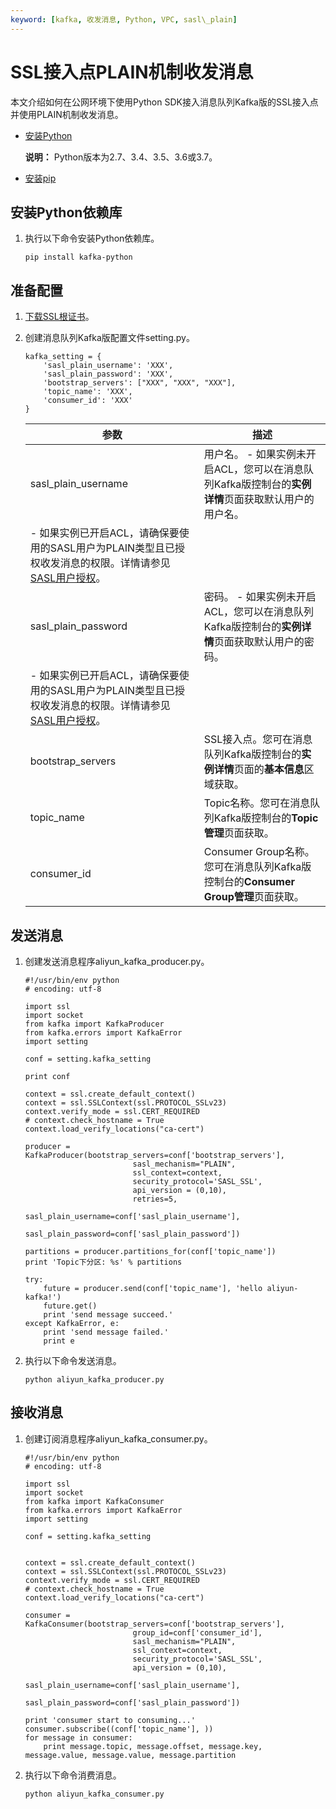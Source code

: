 ```yaml
---
keyword: [kafka, 收发消息, Python, VPC, sasl\_plain]
---
```


# SSL接入点PLAIN机制收发消息

本文介绍如何在公网环境下使用Python SDK接入消息队列Kafka版的SSL接入点并使用PLAIN机制收发消息。

-   [安装Python](https://www.python.org/downloads/)

    **说明：** Python版本为2.7、3.4、3.5、3.6或3.7。

-   [安装pip](https://pip.pypa.io/en/stable/installing/)

## 安装Python依赖库

1.  执行以下命令安装Python依赖库。

    ```
    pip install kafka-python
    ```


## 准备配置

1.  [下载SSL根证书](https://code.aliyun.com/alikafka/aliware-kafka-demos/raw/master/kafka-filebeat-demo/vpc-ssl/ca-cert)。

2.  创建消息队列Kafka版配置文件setting.py。

    ```
    kafka_setting = {
        'sasl_plain_username': 'XXX',
        'sasl_plain_password': 'XXX',
        'bootstrap_servers': ["XXX", "XXX", "XXX"],
        'topic_name': 'XXX',
        'consumer_id': 'XXX'
    }
    ```

    |参数|描述|
    |--|--|
    |sasl\_plain\_username|用户名。    -   如果实例未开启ACL，您可以在消息队列Kafka版控制台的**实例详情**页面获取默认用户的用户名。
    -   如果实例已开启ACL，请确保要使用的SASL用户为PLAIN类型且已授权收发消息的权限。详情请参见[SASL用户授权](/cn.zh-CN/权限控制/SASL用户授权.md)。 |
    |sasl\_plain\_password|密码。    -   如果实例未开启ACL，您可以在消息队列Kafka版控制台的**实例详情**页面获取默认用户的密码。
    -   如果实例已开启ACL，请确保要使用的SASL用户为PLAIN类型且已授权收发消息的权限。详情请参见[SASL用户授权](/cn.zh-CN/权限控制/SASL用户授权.md)。 |
    |bootstrap\_servers|SSL接入点。您可在消息队列Kafka版控制台的**实例详情**页面的**基本信息**区域获取。|
    |topic\_name|Topic名称。您可在消息队列Kafka版控制台的**Topic管理**页面获取。|
    |consumer\_id|Consumer Group名称。您可在消息队列Kafka版控制台的**Consumer Group管理**页面获取。|


## 发送消息

1.  创建发送消息程序aliyun\_kafka\_producer.py。

    ```
    #!/usr/bin/env python
    # encoding: utf-8
    
    import ssl
    import socket
    from kafka import KafkaProducer
    from kafka.errors import KafkaError
    import setting
    
    conf = setting.kafka_setting
    
    print conf
    
    context = ssl.create_default_context()
    context = ssl.SSLContext(ssl.PROTOCOL_SSLv23)
    context.verify_mode = ssl.CERT_REQUIRED
    # context.check_hostname = True
    context.load_verify_locations("ca-cert")
    
    producer = KafkaProducer(bootstrap_servers=conf['bootstrap_servers'],
                            sasl_mechanism="PLAIN",
                            ssl_context=context,
                            security_protocol='SASL_SSL',
                            api_version = (0,10),
                            retries=5,
                            sasl_plain_username=conf['sasl_plain_username'],
                            sasl_plain_password=conf['sasl_plain_password'])
    
    partitions = producer.partitions_for(conf['topic_name'])
    print 'Topic下分区: %s' % partitions
    
    try:
        future = producer.send(conf['topic_name'], 'hello aliyun-kafka!')
        future.get()
        print 'send message succeed.'
    except KafkaError, e:
        print 'send message failed.'
        print e
    ```

2.  执行以下命令发送消息。

    ```
    python aliyun_kafka_producer.py
    ```


## 接收消息

1.  创建订阅消息程序aliyun\_kafka\_consumer.py。

    ```
    #!/usr/bin/env python
    # encoding: utf-8
    
    import ssl
    import socket
    from kafka import KafkaConsumer
    from kafka.errors import KafkaError
    import setting
    
    conf = setting.kafka_setting
    
    
    context = ssl.create_default_context()
    context = ssl.SSLContext(ssl.PROTOCOL_SSLv23)
    context.verify_mode = ssl.CERT_REQUIRED
    # context.check_hostname = True
    context.load_verify_locations("ca-cert")
    
    consumer = KafkaConsumer(bootstrap_servers=conf['bootstrap_servers'],
                            group_id=conf['consumer_id'],
                            sasl_mechanism="PLAIN",
                            ssl_context=context,
                            security_protocol='SASL_SSL',
                            api_version = (0,10),
                            sasl_plain_username=conf['sasl_plain_username'],
                            sasl_plain_password=conf['sasl_plain_password'])
    
    print 'consumer start to consuming...'
    consumer.subscribe((conf['topic_name'], ))
    for message in consumer:
        print message.topic, message.offset, message.key, message.value, message.value, message.partition
    ```

2.  执行以下命令消费消息。

    ```
    python aliyun_kafka_consumer.py
    ```


